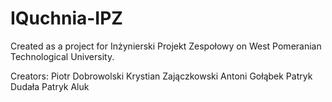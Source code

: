 # IQuchnia-IPZ

Created as a project for Inżynierski Projekt Zespołowy on West Pomeranian Technological University.

Creators:
Piotr Dobrowolski
Krystian Zajączkowski
Antoni Gołąbek
Patryk Dudała
Patryk Aluk